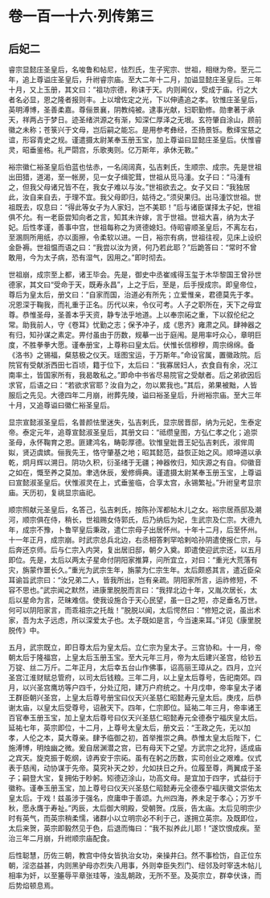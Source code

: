 # 卷一百一十六·列传第三

## 后妃二

睿宗显懿庄圣皇后，名唆鲁和帖尼，怯烈氏，生子宪宗、世祖，相继为帝。至元二年，追上尊谥庄圣皇后，升祔睿宗庙。至大二年十二月，加谥显懿庄圣皇后。三年十月，又上玉册，其文曰：“祖功宗德，称诔于天。内则阃仪，受成于庙。行之大者名必显，恩之隆者报则丰。上以增佐定之光，下以伸遹追之孝。钦惟庄圣皇后，英明溥博，圣善柔嘉。尊俪景襄，阴教纯被。逮事光献，妇职勤修。勋聿著于承天，祥两占于梦日。迹圣绪洪源之有渐，知深仁厚泽之无垠。玄符肇自涂山，顾前徽之未称；苍箓兴于文母，岂后嗣之能忘。是用参考彝经，丕扬景铄。敷绎宝慈之谊，形容青史之规。谨遣摄太尉某奉玉册玉宝，加上尊谥曰显懿庄圣皇后。伏惟睿灵，昭垂鉴格。礼严閟宫，乐歌夷则。亿万斯年，承休无斁。”

裕宗徽仁裕圣皇后伯蓝也怯赤，一名阔阔真，弘吉剌氏，生顺宗、成宗。先是世祖出田猎，道渴，至一帐房，见一女子缉驼茸，世祖从觅马湩。女子曰：“马湩有之，但我父母诸兄皆不在，我女子难以与汝。”世祖欲去之。女子又曰：“我独居此，汝自来自去，于理不宜。我父母即归，姑待之。”须臾果归。出马湩饮世祖。世祖既去，叹息曰：“得此等女子为人家妇，岂不美耶！”后与诸臣谋择太子妃，世祖俱不允。有一老臣尝知向者之言，知其未许嫁，言于世祖。世祖大喜，纳为太子妃。后性孝谨，善事中宫，世祖每称之为贤德媳妇。侍昭睿顺圣皇后，不离左右，至溷厕所用纸，亦以面擦，令柔软以进。一日，裕宗有病，世祖往视，见床上设织金卧褥。世祖愠而语之曰：“我尝以汝为贤，何乃若此耶？”后跪答曰：“常时不曾敢用，今为太子病，恐有湿气，因用之。”即时彻去。

世祖崩，成宗至上都，诸王毕会。先是，御史中丞崔彧得玉玺于木华黎国王曾孙世德家，其文曰“受命于天，既寿永昌”，上之于后，至是，后手授成宗。即皇帝位，尊后为皇太后，册文曰：“自家而国，治道必有所先；立爱惟亲，君德莫先于孝。况恩深于鞠我，而礼重于正名。历代以来，令仪可考。人子之职所在，天下之母宜尊。恭惟圣母，圣善本乎天资，静专法乎地道。上以奉宗祏之重，下以叙伦纪之常。助我前人，守《卷耳》忧勤之志；保予冲子，成《思齐》雍肃之风。肆神器之有归，知孙谋之素定。畀付虽由于历数，规摹一出于庭闱。是用率吁众心，章明巨度，不胜拳拳大愿。谨奉册宝，上尊称曰皇太后。伏惟长信穆穆，周宗绵绵。备《洛书》之锡福，粲慈极之仪天。瑶图宝运，于万斯年。”命设官属，置徽政院。后院官有受献浙西田七百顷，籍于位下，太后曰：“我寡居妇人，衣食自有余，况江南率土，皆国家所有，我曷敢私之。”即命中书省尽易院官之受献者。后之弟欲因后求官，后语之曰：“若欲求官耶？汝自为之，勿以累我也。”其后，弟果被黜，人皆服后之先见。大德四年二月崩，祔葬先陵，谥曰裕圣皇后，升祔裕宗庙。至大三年十月，又追尊谥曰徽仁裕圣皇后。

显宗宣懿淑圣皇后，名普颜怯里迷失，弘吉剌氏，显宗居晋邸，纳为元妃，生泰定帝。泰定元年，追尊宣懿淑圣皇后，其册文曰：“祗缵皇图，方弘仁孝之化；追崇圣母，永怀鞠育之恩。匪建鸿名，畴彰厚德。钦惟皇妣晋王妃弘吉剌氏，淑侔周姒，贤迈虞嫔。俪我先王，恪守肇基之地；昭其懿范，益恢正始之风。顺坤道以承乾，炯月辉以溯日。阴功久积，衍圣绪于无疆；神器攸归，知庆源之有自。仰徽音之如在，慨至养之莫加。聿选休辰，爰修缛典。谨遣摄太尉某奉玉册玉宝，上尊谥曰宣懿淑圣皇后。伏惟淑灵在上，式垂鉴临，合享太宫，永锡繁祉。”升祔皇考显宗庙。天历初，复祧显宗庙祀。

顺宗照献元圣皇后，名答己，弘吉剌氏，按陈孙浑都帖木儿之女。裕宗居燕邸及潮河，顺宗俱在侍，稍长，世祖赐女侍郭氏，后乃纳后为妃，生武宗及仁宗。大德九年，成宗不豫，卜鲁罕皇后秉政，遣仁宗母子出居怀州。十年十二月，后至怀州。十一年正月，成宗崩。时武宗总兵北边，右丞相答剌罕哈剌哈孙阴遣使报仁宗，与后奔还京师。后与仁宗入内哭，复出居旧邸，朝夕入奠。即遣使迎武宗还，以五月即位。先是，太后以两太子星命付阴阳家推算，问所宜立，对曰：“重光大荒落有灾，旃蒙作噩长久。”重光为武宗生年，旃蒙为仁宗生年。太后颇惑其言，遣近臣朵耳谕旨武宗曰：“汝兄弟二人，皆我所出，岂有亲疏。阴阳家所言，运祚修短，不容不思也。”武宗闻之默然，进康里脱脱而言曰：“我捍北边十年，又胤次居长，太后以星命为言，茫昧难信。使我设施合于天心民望，虽一日之短，亦足垂名万世。何可以阴阳家言，而乖祖宗之托哉！”脱脱以闻，太后愕然曰：“修短之说，虽出术家，吾为太子远虑，所以深爱太子也。太子既如是言，今当速来耳。”详见《康里脱脱传》中。

五月，武宗既立，即日尊太后为皇太后。立仁宗为皇太子。三宫协和。十一月，帝朝太后于隆福宫，上皇太后玉册玉宝。至大元年三月，帝为太后建兴圣宫，给钞五万锭、丝二万斤。二年正月，太后幸五台山作佛事，诏高丽王璋从之。四月，立兴圣宫江淮财赋总管府，以司太后钱粮。三年二月，以上皇太后尊号，告祀南郊。四月，以兴圣宫鹰坊等户四千，分处辽阳，建万户府统之。十月戊申，帝率皇太子诸王群臣朝兴圣宫，上皇太后尊号册宝曰仪天兴圣慈仁昭懿寿元皇太后。庚戌，后恭谢太庙，以皇太后受尊号，诏赦天下。四年，仁宗即位。延祐二年三月，帝率诸王百官奉玉册玉宝，加上皇太后尊号曰仪天兴圣慈仁昭懿寿元全德泰宁福庆皇太后。延祐七年，英宗即位，十二月，上尊号太皇太后，册文云：“王政之先，无以加孝，人伦之本，莫大尊亲。肆予临御之初，首举推崇之典。恭惟太皇太后陛下，仁施溥博，明烛幽之微。爰自居渊潜之宫，已有母天下之望。方武宗之北狩，适成庙之宾天。旋克振于乾纲，谅再安于宗祏。虽有在躬之历数，实司创业之艰难。仪式表于慈闱，动协谋于先帝。莫究补天之妙，允如扶日之升。位履至尊，两翼成于圣子；嗣登大宝，复拥佑于眇躬。矧德迈涂山，功高文母。是宜加于四字，式益衍于徽称。谨奉玉册玉宝，加上尊号曰仪天兴圣慈仁昭懿寿元全德泰宁福庆徽文崇佑太皇太后。于戏！兹虽涉于强名，庶庸申于善颂。九州四海，养未足于孝心；万岁千秋，愿永膺于寿祉。”丙辰，太后御大明殿，受朝贺。戊辰，告太庙。太后见明宗少时有英气，而英宗稍柔懦，诸群小以立明宗必不利于己，遂拥立英宗。及既即位，太后来贺，英宗即毅然见于色，后退而悔曰：“我不拟养此儿耶！”遂饮恨成疾。至治三年二月崩，升祔顺宗庙配食。

后性聪慧，历佐三朝，教宫中侍女皆执治女功，亲操井臼。然不事检饬，自正位东朝，淫恣益甚，内则黑驴母亦烈失八用事，外则幸臣失烈门、纽邻及时宰迭木帖儿相率为奸，以至箠辱平章张珪等，浊乱朝政，无所不至。及英宗立，群幸伏诛，而后势焰顿息焉。
